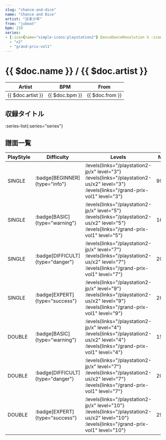 ```yaml
---
slug: "chance-and-dice"
name: "Chance and Dice"
artist: "日本少年"
from: "jubeat"
bpm: 150
series:
- [:icon{name="simple-icons:playstation2"} DanceDanceRevolution X :icon{name="flag:jp-4x3"}](/playstation2-jp/x)
  - "x2"
  - "grand-prix-vol1"
---
```


# {{ $doc.name }} / {{ $doc.artist }}

|Artist|BPM|From|
|------|---|----|
|{{ $doc.artist }}|{{ $doc.bpm }}|{{ $doc.from }}|

## 収録タイトル

:series-list{:series="series"}

## 譜面一覧

|PlayStyle|Difficulty|Levels|Notes|Movie|
|---------|----------|------|-----|-----|
|SINGLE| :badge[BEGINNER]{type="info"}| :levels{links="/playstation2-jp/x" level="3"} :levels{links="/playstation2-us/x2" level="3"} :levels{links="/grand-prix-vol1" level="3"}|99/0||
|SINGLE| :badge[BASIC]{type="warning"}| :levels{links="/playstation2-jp/x" level="5"} :levels{links="/playstation2-us/x2" level="5"} :levels{links="/grand-prix-vol1" level="5"}|164/8||
|SINGLE| :badge[DIFFICULT]{type="danger"}| :levels{links="/playstation2-jp/x" level="7"} :levels{links="/playstation2-us/x2" level="7"} :levels{links="/grand-prix-vol1" level="7"}|203/28||
|SINGLE| :badge[EXPERT]{type="success"}| :levels{links="/playstation2-jp/x" level="9"} :levels{links="/playstation2-us/x2" level="9"} :levels{links="/grand-prix-vol1" level="9"}|280/20||
|DOUBLE| :badge[BASIC]{type="warning"}| :levels{links="/playstation2-jp/x" level="4"} :levels{links="/playstation2-us/x2" level="4"} :levels{links="/grand-prix-vol1" level="4"}|159/4||
|DOUBLE| :badge[DIFFICULT]{type="danger"}| :levels{links="/playstation2-jp/x" level="7"} :levels{links="/playstation2-us/x2" level="7"} :levels{links="/grand-prix-vol1" level="7"}|200/15||
|DOUBLE| :badge[EXPERT]{type="success"}| :levels{links="/playstation2-jp/x" level="10"} :levels{links="/playstation2-us/x2" level="10"} :levels{links="/grand-prix-vol1" level="10"}|290/23||

